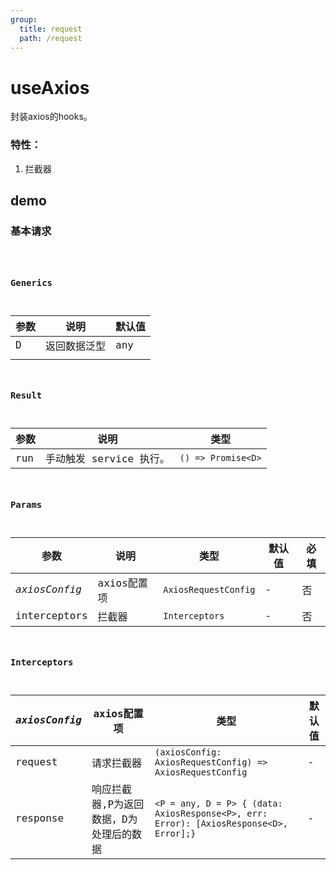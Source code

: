```yaml
---
group:
  title: request
  path: /request
---
```

# useAxios

封装axios的hooks。

### 特性：

1. 拦截器

## demo

### 基本请求

<code src="./Demo/Demo1.tsx"/>


### Generics

| 参数 | 说明         | 默认值 |
| ---- | ------------ | ------ |
| D    | 返回数据泛型 | any    |
|      |              |        |

### Result

| 参数 | 说明                    | 类型               |
| ---- | ----------------------- | ------------------ |
| run  | 手动触发 service 执行。 | `() => Promise<D>` |


### Params

| 参数           | 说明                                                         | 类型                                     | 默认值     | 必填   |
| -------------- | ------------------------------------------------------------ | ---------------------------------------- | ---------- | ---------- |
| *axiosConfig* | axios配置项 | `AxiosRequestConfig` | -      | 否     |
| interceptors  | 拦截器      | `Interceptors`       | -      | 否     |

### Interceptors

| *axiosConfig* | axios配置项                             | 类型                                                         | 默认值 |
| ------------- | --------------------------------------- | ------------------------------------------------------------ | ------ |
| request       | 请求拦截器                              | `(axiosConfig: AxiosRequestConfig) => AxiosRequestConfig`    | -      |
| response      | 响应拦截器,P为返回数据，D为处理后的数据 | `<P = any, D = P> { (data: AxiosResponse<P>, err: Error): [AxiosResponse<D>, Error];}` | -      |

